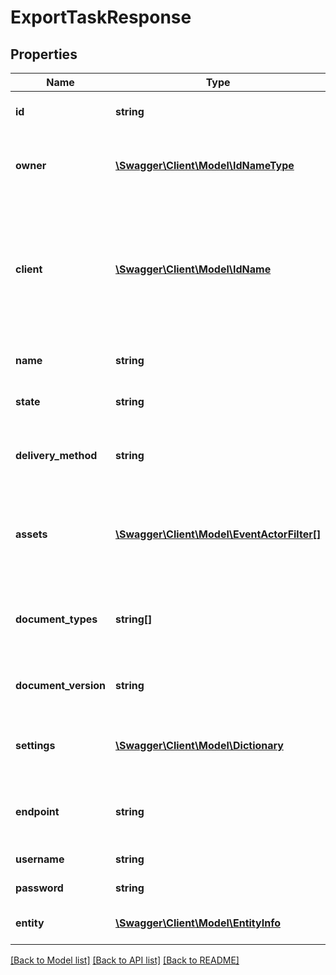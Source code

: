 # ExportTaskResponse

## Properties
Name | Type | Description | Notes
------------ | ------------- | ------------- | -------------
**id** | **string** | The unique UUID of this entity | 
**owner** | [**\Swagger\Client\Model\IdNameType**](IdNameType.md) | The company entity that owns this entity | 
**client** | [**\Swagger\Client\Model\IdName**](IdName.md) | The client to export data from. In the case of a Firehose export task, this will be the Vendor and not a client. | [optional] 
**name** | **string** | The name of the export task | [optional] 
**state** | **string** | The state of the export task | [optional] 
**delivery_method** | **string** | The delivery method of the export tasks | [optional] 
**assets** | [**\Swagger\Client\Model\EventActorFilter[]**](EventActorFilter.md) | The filters used to get the assets to be included in the export task | [optional] 
**document_types** | **string[]** | The document types to include in the export task | [optional] 
**document_version** | **string** | The document layout version | [optional] 
**settings** | [**\Swagger\Client\Model\Dictionary**](Dictionary.md) | A set of delivery method specific options | [optional] 
**endpoint** | **string** | The connection endpoint for the export task | [optional] 
**username** | **string** | Export task username | [optional] 
**password** | **string** | Export task password | [optional] 
**entity** | [**\Swagger\Client\Model\EntityInfo**](EntityInfo.md) | entity specific metadata | 

[[Back to Model list]](../README.md#documentation-for-models) [[Back to API list]](../README.md#documentation-for-api-endpoints) [[Back to README]](../README.md)


